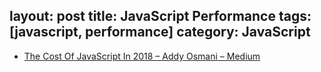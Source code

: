 layout: post
title: JavaScript Performance
tags: [javascript, performance]
category: JavaScript
---

- [The Cost Of JavaScript In 2018 – Addy Osmani – Medium](https://medium.com/@addyosmani/the-cost-of-javascript-in-2018-7d8950fbb5d4)

